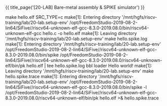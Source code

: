 {{ title_page('[20-LAB] Bare-metal assembly & SPIKE simulator') }}

make hello.elf SRC_TYPE=c
make[1]: Entering directory '/mnt/hgfs/riscv-training/lab/20-lab.setup-env'
/opt/FreedomStudio-2019-08-2-lin64/SiFive//riscv64-unknown-elf-gcc-8.3.0-2019.08.0/bin/riscv64-unknown-elf-gcc hello.c -o hello.elf
make[1]: Leaving directory '/mnt/hgfs/riscv-training/lab/20-lab.setup-env'
make hello.spike.log
make[1]: Entering directory '/mnt/hgfs/riscv-training/lab/20-lab.setup-env'
/opt/FreedomStudio-2019-08-2-lin64/SiFive//riscv64-unknown-elf-gcc-8.3.0-2019.08.0/bin/spike /opt/FreedomStudio-2019-08-2-lin64/SiFive//riscv64-unknown-elf-gcc-8.3.0-2019.08.0/riscv64-unknown-elf/bin/pk hello.elf | tee hello.spike.log
bbl loader
Hello world!
make[1]: Leaving directory '/mnt/hgfs/riscv-training/lab/20-lab.setup-env'
make hello.spike.trace
make[1]: Entering directory '/mnt/hgfs/riscv-training/lab/20-lab.setup-env'
/opt/FreedomStudio-2019-08-2-lin64/SiFive//riscv64-unknown-elf-gcc-8.3.0-2019.08.0/bin/spike -l /opt/FreedomStudio-2019-08-2-lin64/SiFive//riscv64-unknown-elf-gcc-8.3.0-2019.08.0/riscv64-unknown-elf/bin/pk hello.elf >& hello.spike.trace
